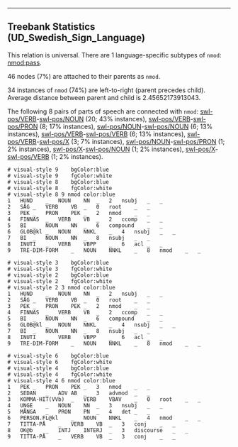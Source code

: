 

--------------------------------------------------------------------------------

## Treebank Statistics (UD_Swedish_Sign_Language)

This relation is universal.
There are 1 language-specific subtypes of `nmod`: [nmod:pass]().

46 nodes (7%) are attached to their parents as `nmod`.

34 instances of `nmod` (74%) are left-to-right (parent precedes child).
Average distance between parent and child is 2.45652173913043.

The following 8 pairs of parts of speech are connected with `nmod`: [swl-pos/VERB]()-[swl-pos/NOUN]() (20; 43% instances), [swl-pos/VERB]()-[swl-pos/PRON]() (8; 17% instances), [swl-pos/NOUN]()-[swl-pos/NOUN]() (6; 13% instances), [swl-pos/VERB]()-[swl-pos/VERB]() (6; 13% instances), [swl-pos/VERB]()-[swl-pos/X]() (3; 7% instances), [swl-pos/NOUN]()-[swl-pos/PRON]() (1; 2% instances), [swl-pos/X]()-[swl-pos/NOUN]() (1; 2% instances), [swl-pos/X]()-[swl-pos/VERB]() (1; 2% instances).


~~~ conllu
# visual-style 9	bgColor:blue
# visual-style 9	fgColor:white
# visual-style 8	bgColor:blue
# visual-style 8	fgColor:white
# visual-style 8 9 nmod	color:blue
1	HUND	_	NOUN	NN	_	2	nsubj	_	_
2	SÅG	_	VERB	VB	_	0	root	_	_
3	PEK	_	PRON	PEK	_	2	nmod	_	_
4	FINNAS	_	VERB	VB	_	2	ccomp	_	_
5	BI	_	NOUN	NN	_	6	compound	_	_
6	GLOB@kl	_	NOUN	NNKL	_	4	nsubj	_	_
7	BI	_	NOUN	NN	_	8	nsubj	_	_
8	INUTI	_	VERB	VBPP	_	6	acl	_	_
9	TRE-DIM-FORM	_	NOUN	NNKL	_	8	nmod	_	_

~~~


~~~ conllu
# visual-style 3	bgColor:blue
# visual-style 3	fgColor:white
# visual-style 2	bgColor:blue
# visual-style 2	fgColor:white
# visual-style 2 3 nmod	color:blue
1	HUND	_	NOUN	NN	_	2	nsubj	_	_
2	SÅG	_	VERB	VB	_	0	root	_	_
3	PEK	_	PRON	PEK	_	2	nmod	_	_
4	FINNAS	_	VERB	VB	_	2	ccomp	_	_
5	BI	_	NOUN	NN	_	6	compound	_	_
6	GLOB@kl	_	NOUN	NNKL	_	4	nsubj	_	_
7	BI	_	NOUN	NN	_	8	nsubj	_	_
8	INUTI	_	VERB	VBPP	_	6	acl	_	_
9	TRE-DIM-FORM	_	NOUN	NNKL	_	8	nmod	_	_

~~~


~~~ conllu
# visual-style 6	bgColor:blue
# visual-style 6	fgColor:white
# visual-style 4	bgColor:blue
# visual-style 4	fgColor:white
# visual-style 4 6 nmod	color:blue
1	PEK	_	PRON	PEK	_	3	nmod	_	_
2	SEDAN	_	ADV	AB	_	3	advmod	_	_
3	KOMMA-HIT(VVb)	_	VERB	VBAV	_	0	root	_	_
4	UNGE	_	NOUN	NN	_	3	nsubj	_	_
5	MÅNGA	_	PRON	PN	_	4	det	_	_
6	PERSON.FL@kl	_	NOUN	NNKL	_	4	nmod	_	_
7	TITTA-PÅ	_	VERB	VB	_	3	conj	_	_
8	OK@b	_	INTJ	INTERJ	_	3	discourse	_	_
9	TITTA-PÅ	_	VERB	VB	_	3	conj	_	_

~~~


